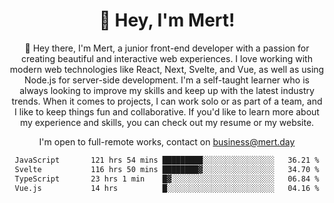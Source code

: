<div align="center">
  <h1 align="center">👋 Hey, I'm Mert! </h1>
<p>
 🎉 Hey there, I'm Mert, a junior front-end developer with a passion for creating beautiful and interactive web experiences. I love working with modern web technologies like React, Next, Svelte, and Vue, as well as using Node.js for server-side development. I'm a self-taught learner who is always looking to improve my skills and keep up with the latest industry trends. When it comes to projects, I can work solo or as part of a team, and I like to keep things fun and collaborative. If you'd like to learn more about my experience and skills, you can check out my resume or my website.
</p>

  I'm open to full-remote works, contact on [business@mert.day](mailto:business@mert.day) 
  
<!--START_SECTION:waka-->

```txt
JavaScript       121 hrs 54 mins █████████░░░░░░░░░░░░░░░░   36.21 %
Svelte           116 hrs 50 mins ████████▓░░░░░░░░░░░░░░░░   34.70 %
TypeScript       23 hrs 1 min    █▓░░░░░░░░░░░░░░░░░░░░░░░   06.84 %
Vue.js           14 hrs          █░░░░░░░░░░░░░░░░░░░░░░░░   04.16 %
```

<!--END_SECTION:waka-->
